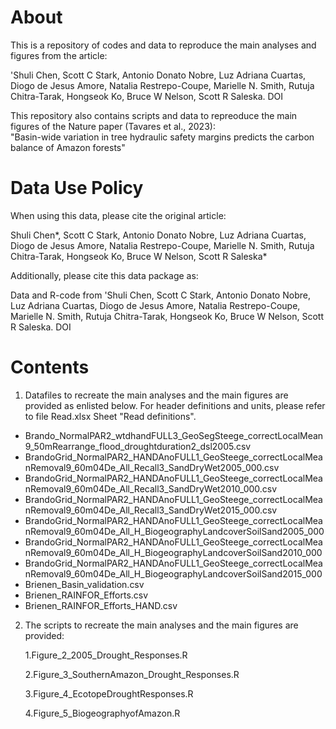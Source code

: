 About
===========

This is a repository of codes and data to reproduce the main analyses and figures from the article:

'Shuli Chen, Scott C Stark, Antonio Donato Nobre, Luz Adriana Cuartas, Diogo de Jesus Amore, Natalia Restrepo-Coupe, Marielle N. Smith, Rutuja Chitra-Tarak, Hongseok Ko, Bruce W Nelson, Scott R Saleska. DOI 

This repository also contains scripts and data to repreoduce the main figures of the Nature paper (Tavares et al., 2023):			
 "Basin-wide variation in tree hydraulic safety margins predicts the carbon balance of Amazon forests"			
			
Data Use Policy
===========			

When using this data, please cite the original article:		

Shuli Chen*, Scott C Stark, Antonio Donato Nobre, Luz Adriana Cuartas, Diogo de Jesus Amore, Natalia Restrepo-Coupe, Marielle N. Smith, Rutuja Chitra-Tarak, Hongseok Ko, Bruce W Nelson, Scott R Saleska*		
			
Additionally, please cite this data package as:		

Data and R-code from 'Shuli Chen, Scott C Stark, Antonio Donato Nobre, Luz Adriana Cuartas, Diogo de Jesus Amore, Natalia Restrepo-Coupe, Marielle N. Smith, Rutuja Chitra-Tarak, Hongseok Ko, Bruce W Nelson, Scott R Saleska. DOI 		


Contents
===========
			
1. Datafiles to recreate the main analyses and the main figures are provided as enlisted below. For header definitions and units, please refer to file Read.xlsx Sheet "Read definitions".
     
- Brando_NormalPAR2_wtdhandFULL3_GeoSegSteege_correctLocalMean9_50mRearrange_flood_droughtduration2_dsl2005.csv		
- BrandoGrid_NormalPAR2_HANDAnoFULL1_GeoSteege_correctLocalMeanRemoval9_60m04De_All_Recall3_SandDryWet2005_000.csv		
- BrandoGrid_NormalPAR2_HANDAnoFULL1_GeoSteege_correctLocalMeanRemoval9_60m04De_All_Recall3_SandDryWet2010_000.csv		
- BrandoGrid_NormalPAR2_HANDAnoFULL1_GeoSteege_correctLocalMeanRemoval9_60m04De_All_Recall3_SandDryWet2015_000.csv		
- BrandoGrid_NormalPAR2_HANDAnoFULL1_GeoSteege_correctLocalMeanRemoval9_60m04De_All_H_BiogeographyLandcoverSoilSand2005_000		
- BrandoGrid_NormalPAR2_HANDAnoFULL1_GeoSteege_correctLocalMeanRemoval9_60m04De_All_H_BiogeographyLandcoverSoilSand2010_000		
- BrandoGrid_NormalPAR2_HANDAnoFULL1_GeoSteege_correctLocalMeanRemoval9_60m04De_All_H_BiogeographyLandcoverSoilSand2015_000		
- Brienen_Basin_validation.csv		
- Brienen_RAINFOR_Efforts.csv		
- Brienen_RAINFOR_Efforts_HAND.csv		 		
			
2. The scripts to recreate the main analyses and the main figures are provided:
			
	1.Figure_2_2005_Drought_Responses.R
   		
	2.Figure_3_SouthernAmazon_Drought_Responses.R
   		
	3.Figure_4_EcotopeDroughtResponses.R
   		
	4.Figure_5_BiogeographyofAmazon.R
